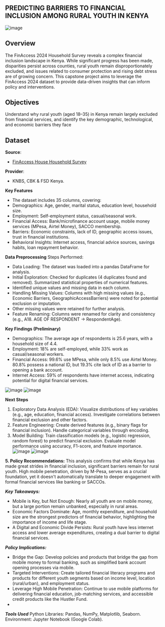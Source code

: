 ## PREDICTING BARRIERS TO FINANCIAL INCLUSION AMONG RURAL YOUTH IN KENYA
![image](https://github.com/user-attachments/assets/2b9cae88-bb05-458e-864d-ff57cb10bb89)


## Overview
The FinAccess 2024 Household Survey reveals a complex financial inclusion landscape in Kenya. While significant progress has been made, disparities persist across counties, rural youth remain disproportionately excluded, and issues related to consumer protection and rising debt stress are of growing concern. This capstone project aims to leverage the FinAccess 2024 dataset to provide data-driven insights that can inform policy and interventions. 
## Objectives
Understand why rural youth (aged 18–35) in Kenya remain largely excluded from financial services, and identify the key demographic, technological, and economic barriers they face
## Dataset 
**Source**: 
- [FinAccess House Household Survey](https://docs.google.com/spreadsheets/d/1kBfKMxkdPoYKvh9-SgLOaMNhBedn411l/edit?usp=sharing&ouid=115471613002921533452&rtpof=true&sd=true)
  
**Provider**:
- KNBS, CBK & FSD Kenya.
  
**Key Features**
- The dataset includes 35 columns, covering:
- Demographics: Age, gender, marital status, education level, household size.
- Employment: Self-employment status, casual/seasonal work.
- Financial Access: Bank/microfinance account usage, mobile money services (MPesa, Airtel Money), SACCO membership.
- Barriers: Economic constraints, lack of ID, geographic access issues, trust in financial institutions.
- Behavioral Insights: Internet access, financial advice sources, savings habits, loan repayment behavior.

**Data Preprocessing**
Steps Performed:
- Data Loading: The dataset was loaded into a pandas DataFrame for analysis.
- Initial Exploration:
 Checked for duplicates (4 duplicates found and removed).
 Summarized statistical properties of numerical features.
- Identified unique values and missing data in each column.
- Handling Missing Values:
  Columns with high missing values (e.g., Economic Barriers, GeographicAccessBarriers) were noted for potential exclusion or imputation.
- Other missing values were retained for further analysis.
- Feature Renaming: Columns were renamed for clarity and consistency (e.g., A18. AGE OF RESPONDENT → RespondentAge).

**Key Findings (Preliminary)**
- Demographics: The average age of respondents is 25.6 years, with a household size of 4.4.
- Employment: 18% are self-employed, while 33% work as casual/seasonal workers.
- Financial Access:
  99.6% use MPesa, while only 8.5% use Airtel Money.
 80.8% possess a national ID, but 19.3% cite lack of ID as a barrier to opening a bank account.
- Internet Access: 59% of respondents have internet access, indicating potential for digital financial services.

![image](https://github.com/user-attachments/assets/64a99cd5-5c56-4686-9f09-256602b6f769) 
![image](https://github.com/user-attachments/assets/65994db8-35af-4279-b710-a6103c4409c8)

**Next Steps**
1. Exploratory Data Analysis (EDA):
Visualize distributions of key variables (e.g., age, education, financial access).
Investigate correlations between financial exclusion and other factors.
2. Feature Engineering:
Create derived features (e.g., binary flags for financial inclusion).
Handle categorical variables through encoding.
3. Model Building:
Train classification models (e.g., logistic regression, random forest) to predict financial exclusion.
Evaluate model performance using accuracy, F1-score, and feature importance.
![image](https://github.com/user-attachments/assets/00d162e7-6fe2-4813-bc2a-469602d58f51)
![image](https://github.com/user-attachments/assets/9fd1c0ae-c6ed-482f-a594-d0cab265c5da)

**5. Policy Recommendations:**
This analysis confirms that while Kenya has made great strides in financial inclusion, significant barriers remain for rural youth. High mobile penetration, driven by M-Pesa, serves as a crucial foundation, yet it doesn't automatically translate to deeper engagement with formal financial services like banking or SACCOs.

***Key Takeaways:***
- Mobile is Key, but Not Enough: Nearly all youth are on mobile money, but a large portion remain unbanked, especially in rural areas.
- Economic Factors Dominate: Age, monthly expenditure, and household size are the strongest predictors of financial behavior, highlighting the importance of income and life stage.
- A Digital and Economic Divide Persists: Rural youth have less internet access and lower average expenditures, creating a dual barrier to digital financial services.
  
***Policy Implications:***
- Bridge the Gap: Develop policies and products that bridge the gap from mobile money to formal banking, such as simplified bank account opening processes via mobile.
- Targeted Interventions: Create tailored financial literacy programs and products for different youth segments based on income level, location (rural/urban), and employment status.
- Leverage High Mobile Penetration: Continue to use mobile platforms for delivering financial education, job-matching services, and accessible credit products like the Hustler Fund.
- 
***Tools Used***
Python Libraries: Pandas, NumPy, Matplotlib, Seaborn.
Environment: Jupyter Notebook (Google Colab).





